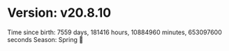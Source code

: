 # Version: v20.8.10
Time since birth: 7559 days, 181416 hours, 10884960 minutes, 653097600 seconds
Season: Spring 🌸
